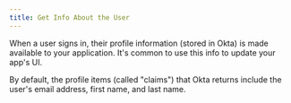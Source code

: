 ```yaml
---
title: Get Info About the User
---
```


When a user signs in, their profile information (stored in Okta) is made available to your application. It's common to use this info to update your app's UI.

By default, the profile items (called "claims") that Okta returns include the user's email address, first name, and last name. 

<StackSelector snippet="getuserinfo"/>

<!-- You can also customize the items (called claims) that are returned from Okta. See [Token customization guide]. -->

<NextSectionLink/>
